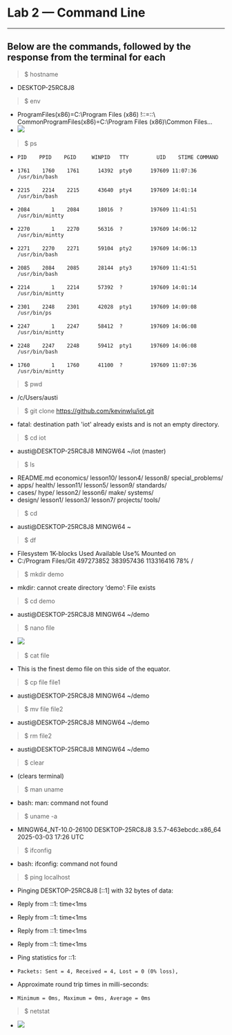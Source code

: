 # Lab 2 — Command Line
---
## Below are the commands, followed by the response from the terminal for each
> $ hostname
- DESKTOP-25RC8J8

> $ env
- ProgramFiles(x86)=C:\Program Files (x86) !::=::\ CommonProgramFiles(x86)=C:\Program Files (x86)\Common Files...
- ![](https://github.com/AnotherAnotherAustin/repotime/blob/main/env.png) 

> $ ps
-     PID    PPID    PGID     WINPID   TTY         UID    STIME COMMAND
-     1761    1760    1761      14392  pty0      197609 11:07:36 /usr/bin/bash
-     2215    2214    2215      43640  pty4      197609 14:01:14 /usr/bin/bash
-     2084       1    2084      18016  ?         197609 11:41:51 /usr/bin/mintty
-     2270       1    2270      56316  ?         197609 14:06:12 /usr/bin/mintty
-     2271    2270    2271      59104  pty2      197609 14:06:13 /usr/bin/bash
-     2085    2084    2085      28144  pty3      197609 11:41:51 /usr/bin/bash
-     2214       1    2214      57392  ?         197609 14:01:14 /usr/bin/mintty
-     2301    2248    2301      42028  pty1      197609 14:09:08 /usr/bin/ps
-     2247       1    2247      58412  ?         197609 14:06:08 /usr/bin/mintty
-     2248    2247    2248      59412  pty1      197609 14:06:08 /usr/bin/bash
-     1760       1    1760      41100  ?         197609 11:07:36 /usr/bin/mintty

> $ pwd
- /c/Users/austi

> $ git clone https://github.com/kevinwlu/iot.git
- fatal: destination path 'iot' already exists and is not an empty directory.

> $ cd iot
- austi@DESKTOP-25RC8J8 MINGW64 ~/iot (master)

> $ ls
- README.md  economics/  lesson10/  lesson4/  lesson8/   special_problems/
- apps/      health/     lesson11/  lesson5/  lesson9/   standards/
- cases/     hype/       lesson2/   lesson6/  make/      systems/
- design/    lesson1/    lesson3/   lesson7/  projects/  tools/

> $ cd
- austi@DESKTOP-25RC8J8 MINGW64 ~

> $ df
- Filesystem           1K-blocks      Used Available Use% Mounted on
- C:/Program Files/Git 497273852 383957436 113316416  78% /

> $ mkdir demo
- mkdir: cannot create directory ‘demo’: File exists

> $ cd demo
- austi@DESKTOP-25RC8J8 MINGW64 ~/demo

> $ nano file
- ![](https://github.com/AnotherAnotherAustin/repotime/blob/main/nano.png) 

> $ cat file
- This is the finest demo file on this side of the equator.

> $ cp file file1
- austi@DESKTOP-25RC8J8 MINGW64 ~/demo
  
> $ mv file file2
- austi@DESKTOP-25RC8J8 MINGW64 ~/demo

> $ rm file2
- austi@DESKTOP-25RC8J8 MINGW64 ~/demo

> $ clear
- (clears terminal)

> $ man uname
- bash: man: command not found

> $ uname -a
- MINGW64_NT-10.0-26100 DESKTOP-25RC8J8 3.5.7-463ebcdc.x86_64 2025-03-03 17:26 UTC

> $ ifconfig
- bash: ifconfig: command not found

> $ ping localhost
- Pinging DESKTOP-25RC8J8 [::1] with 32 bytes of data:
- Reply from ::1: time<1ms
- Reply from ::1: time<1ms
- Reply from ::1: time<1ms
- Reply from ::1: time<1ms

- Ping statistics for ::1:
-     Packets: Sent = 4, Received = 4, Lost = 0 (0% loss),
- Approximate round trip times in milli-seconds:
-     Minimum = 0ms, Maximum = 0ms, Average = 0ms

> $ netstat
- ![](https://github.com/AnotherAnotherAustin/repotime/blob/main/ConnectionsLab3.png) 

